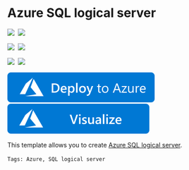 # Azure SQL logical server

<IMG SRC="https://azurequickstartsservice.blob.core.windows.net/badges/101-sql-logical-server/PublicLastTestDate.svg" />&nbsp;
<IMG SRC="https://azurequickstartsservice.blob.core.windows.net/badges/101-sql-logical-server/PublicDeployment.svg" />&nbsp;

<IMG SRC="https://azurequickstartsservice.blob.core.windows.net/badges/101-sql-logical-server/FairfaxLastTestDate.svg" />&nbsp;
<IMG SRC="https://azurequickstartsservice.blob.core.windows.net/badges/101-sql-logical-server/FairfaxDeployment.svg" />&nbsp;

<IMG SRC="https://azurequickstartsservice.blob.core.windows.net/badges/101-sql-logical-server/BestPracticeResult.svg" />&nbsp;
<IMG SRC="https://azurequickstartsservice.blob.core.windows.net/badges/101-sql-logical-server/CredScanResult.svg" />&nbsp;

<a href="https://portal.azure.com/#create/Microsoft.Template/uri/https%3A%2F%2Fraw.githubusercontent.com%2FAzure%2Fazure-quickstart-templates%2Fmaster%2F101-sql-logical-server%2Fazuredeploy.json" target="_blank">
    <img src="https://raw.githubusercontent.com/Azure/azure-quickstart-templates/master/1-CONTRIBUTION-GUIDE/images/deploytoazure.svg?sanitize=true"/>
</a>
<a href="http://armviz.io/#/?load=https%3A%2F%2Fraw.githubusercontent.com%2FAzure%2Fazure-quickstart-templates%2Fmaster%2F101-sql-logical-server%2Fazuredeploy.json" target="_blank">
    <img src="https://raw.githubusercontent.com/Azure/azure-quickstart-templates/master/1-CONTRIBUTION-GUIDE/images/visualizebutton.svg?sanitize=true"/>
</a>

This template allows you to create [Azure SQL logical server](https://docs.microsoft.com/en-us/azure/sql-database/sql-database-logical-servers).

`Tags: Azure, SQL logical server`

